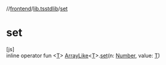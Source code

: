 //[frontend](../../index.md)/[lib.tsstdlib](index.md)/[set](set.md)

# set

[js]\
inline operator fun &lt;[T](set.md)&gt; [ArrayLike](-array-like/index.md)&lt;[T](set.md)&gt;.[set](set.md)(n: [Number](https://kotlinlang.org/api/latest/jvm/stdlib/kotlin/-number/index.html), value: [T](set.md))
